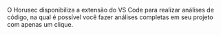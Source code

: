 O Horusec disponibiliza a extensão do VS Code para realizar análises de código, na qual é possível você fazer análises completas em seu projeto com apenas um clique.